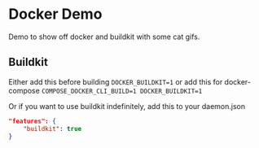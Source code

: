 # Docker Demo

Demo to show off docker and buildkit with some cat gifs.

## Buildkit

Either add this before building
`DOCKER_BUILDKIT=1`
or add this for docker-compose
`COMPOSE_DOCKER_CLI_BUILD=1 DOCKER_BUILDKIT=1`

Or if you want to use buildkit indefinitely, add this to your daemon.json

```json
"features": {
    "buildkit": true
}
```
